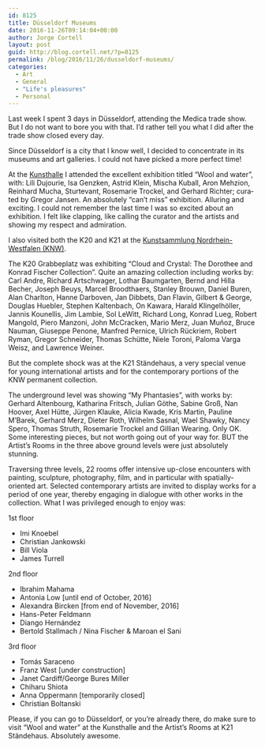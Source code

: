 ```yaml
---
id: 8125
title: Düsseldorf Museums
date: 2016-11-26T09:14:04+00:00
author: Jorge Cortell
layout: post
guid: http://blog.cortell.net/?p=8125
permalink: /blog/2016/11/26/dusseldorf-museums/
categories:
  - Art
  - General
  - "Life's pleasures"
  - Personal
---
```

Last week I spent 3 days in Düsseldorf, attending the Medica trade show. But I do not want to bore you with that. I&#8217;d rather tell you what I did after the trade show closed every day.

Since Düsseldorf is a city that I know well, I decided to concentrate in its museums and art galleries. I could not have picked a more perfect time!

At the [Kunsthalle](http://www.kunsthalle-duesseldorf.de/index.php?id=399) I attended the excellent exhibition titled “Wool and water”, wi­th: Li­li Du­jou­rie, Isa Genz­ken, As­trid Klein, Mi­scha Ku­ball, Aron Meh­zi­on, Rein­hard Mu­cha, Stur­te­vant, Ro­se­ma­rie Tro­ckel, and Ger­hard Rich­ter; cu­ra­ted by Gre­gor Jan­sen. An absolutely “can’t miss” exhibition. Alluring and exciting. I could not remember the last time I was so excited about an exhibition. I felt like clapping, like calling the curator and the artists and showing my respect and admiration.

I also visited both the K20 and K21 at the [Kunstsammlung Nordrhein-Westfalen (KNW)](https://www.kunstsammlung.de).

The K20 Grabbeplatz was exhibiting “Cloud and Crystal: The Dorothee and Konrad Fischer Collection”. Quite an amazing collection including works by: Carl Andre, Richard Artschwager, Lothar Baumgarten, Bernd and Hilla Becher, Joseph Beuys, Marcel Broodthaers, Stanley Brouwn, Daniel Buren, Alan Charlton, Hanne Darboven, Jan Dibbets, Dan Flavin, Gilbert & George, Douglas Huebler, Stephen Kaltenbach, On Kawara, Harald Klingelhöller, Jannis Kounellis, Jim Lambie, Sol LeWitt, Richard Long, Konrad Lueg, Robert Mangold, Piero Manzoni, John McCracken, Mario Merz, Juan Muñoz, Bruce Nauman, Giuseppe Penone, Manfred Pernice, Ulrich Rückriem, Robert Ryman, Gregor Schneider, Thomas Schütte, Niele Toroni, Paloma Varga Weisz, and Lawrence Weiner.

But the complete shock was at the K21 Ständehaus, a very special venue for young international artists and for the contemporary portions of the KNW permanent collection.

The underground level was showing “My Phantasies”, with works by: Gerhard Altenbourg, Katharina Fritsch, Julian Göthe, Sabine Groß, Nan Hoover, Axel Hütte, Jürgen Klauke, Alicia Kwade, Kris Martin, Pauline M&#8217;Barek, Gerhard Merz, Dieter Roth, Wilhelm Sasnal, Wael Shawky, Nancy Spero, Thomas Struth, Rosemarie Trockel and Gillian Wearing. Only OK. Some interesting pieces, but not worth going out of your way for. BUT the Artist&#8217;s Rooms in the three above ground levels were just absolutely stunning.

Traversing three levels, 22 rooms offer intensive up-close encounters with painting, sculpture, photography, film, and in particular with spatially-oriented art. Selected contemporary artists are invited to display works for a period of one year, thereby engaging in dialogue with other works in the collection. What I was privileged enough to enjoy was:

1st floor

  * Imi Knoebel
  * Christian Jankowski
  * Bill Viola
  * James Turrell

2nd floor

  * Ibrahim Mahama
  * Antonia Low [until end of October, 2016]
  * Alexandra Bircken [from end of November, 2016]
  * Hans-Peter Feldmann
  * Diango Hernández
  * Bertold Stallmach / Nina Fischer & Maroan el Sani

3rd floor

  * Tomás Saraceno
  * Franz West [under construction]
  * Janet Cardiff/George Bures Miller
  * Chiharu Shiota
  * Anna Oppermann [temporarily closed]
  * Christian Boltanski

Please, if you can go to Düsseldorf, or you’re already there, do make sure to visit “Wool and water” at the Kunsthalle and the Artist&#8217;s Rooms at K21 Ständehaus. Absolutely awesome.